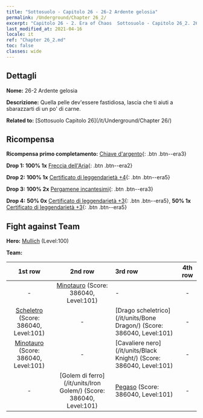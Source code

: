 ```yaml
---
title: "Sottosuolo - Capitolo 26 - 26-2 Ardente gelosia"
permalink: /Underground/Chapter 26_2/
excerpt: "Capitolo 26 - 2. Era of Chaos  Sottosuolo - Capitolo 26_2. 26-2 Ardente gelosia"
last_modified_at: 2021-04-16
locale: it
ref: "Chapter 26_2.md"
toc: false
classes: wide
---
```


## Dettagli

 **Nome:** 26-2 Ardente gelosia

 **Descrizione:** Quella pelle dev'essere fastidiosa, lascia che ti aiuti a sbarazzarti di un po' di carne.

 **Related to:** [Sottosuolo Capitolo 26](/it/Underground/Chapter 26/)

## Ricompensa

 **Ricompensa primo completamento:** [Chiave d'argento](/it/Items/con_693/){: .btn .btn--era3}

 **Drop 1:** **100% 1x** [Freccia dell'Aria](/it/Items/her_449/){: .btn .btn--era2}

 **Drop 2:** **100% 1x** [Certificato di leggendarietà +4](/it/Items/mat_95/){: .btn .btn--era5}

 **Drop 3:** **100% 2x** [Pergamene incantesimi](/it/Items/con_694/){: .btn .btn--era3}

 **Drop 4:** **50% 0x** [Certificato di leggendarietà +3](/it/Items/mat_88/){: .btn .btn--era5}, **50% 1x** [Certificato di leggendarietà +3](/it/Items/mat_88/){: .btn .btn--era5}


## Fight against Team
 **Hero:** [Mullich](/it/heroes/Mullich/) (Level:100)

 **Team:**


  | 1st row | 2nd row | 3rd row | 4th row |
  |:----:|:----:|:----|:----:|
  | - | [Minotauro](/it/units/Minotaur/) (Score: 386040, Level:101)  | - | - |
  | [Scheletro](/it/units/Skeleton/) (Score: 386040, Level:101)  | - | [Drago scheletrico](/it/units/Bone Dragon/) (Score: 386040, Level:101)  | - |
  | [Minotauro](/it/units/Minotaur/) (Score: 386040, Level:101)  | - | [Cavaliere nero](/it/units/Black Knight/) (Score: 386040, Level:101)  | - |
  | - | [Golem di ferro](/it/units/Iron Golem/) (Score: 386040, Level:101)  | [Pegaso](/it/units/Pegasus/) (Score: 386040, Level:101)  | - |


